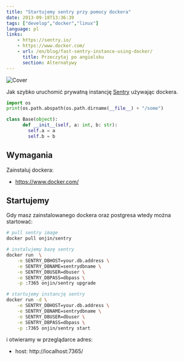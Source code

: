 ```yaml
---
title: "Startujemy sentry przy pomocy dockera"
date: 2013-09-18T13:36:39
tags: ["develop","docker","linux"]
language: pl
links:
    - https://sentry.io/
    - https://www.docker.com/
    - url: /en/blog/fast-sentry-instance-using-docker/
      title: Przeczytaj po angielsku
      section: Alternatywy
---
```


![Cover](../../assets/images/cover-containers1.jpg)

Jak szybko uruchomić prywatną instancję <a href="https://sentry.io">Sentry</a> używając dockera.

<!-- more -->

```py
import os
print(os.path.abspath(os.path.dirname(__file__) + "/some")

class Base(object):
      def __init__(self, a: int, b: str):
        self.a = a
        self.b = b
```

## Wymagania

Zainstaluj dockera:

 * https://www.docker.com/


## Startujemy

Gdy masz zainstalowanego dockera oraz postgresa wtedy można startować:

``` sh
# pull sentry image
docker pull onjin/sentry

# instalujemy bazę sentry
docker run  \
    -e SENTRY_DBHOST=your.db.address \
    -e SENTRY_DBNAME=sentrydbname \
    -e SENTRY_DBUSER=dbuser \
    -e SENTRY_DBPASS=dbpass \
    -p :7365 onjin/sentry upgrade

# startujemy instancję sentry
docker run -d \
    -e SENTRY_DBHOST=your.db.address \
    -e SENTRY_DBNAME=sentrydbname \
    -e SENTRY_DBUSER=dbuser \
    -e SENTRY_DBPASS=dbpass \
    -p :7365 onjin/sentry start
```

i otwieramy w przeglądarce adres:

 * host: http://localhost:7365/
